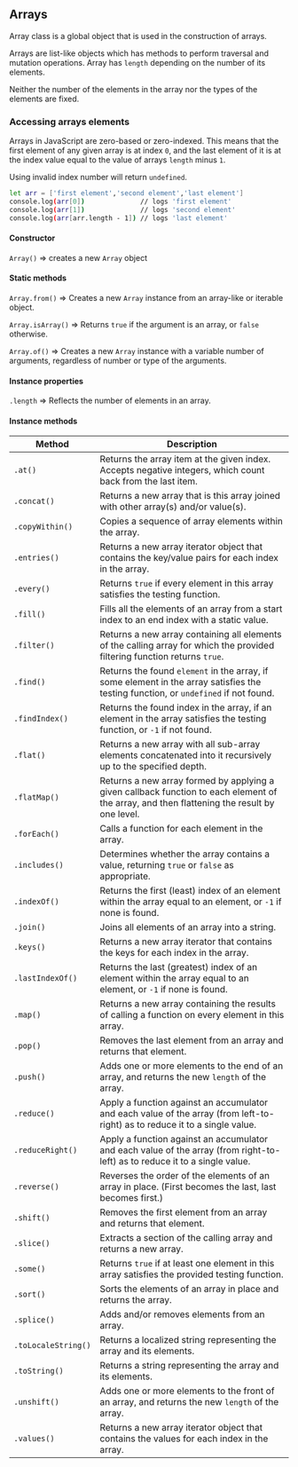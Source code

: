 ## Arrays

Array class is a global object that is used in the construction of arrays.

Arrays are list-like objects which has methods to perform traversal and mutation operations.
Array has `length` depending on the number of its elements.

Neither the number of the elements in the array nor the types of the elements are fixed.

### Accessing arrays elements

Arrays in JavaScript are zero-based or zero-indexed.
This means that the first element of any given array is at index `0`, and the last element of it is at the index value equal to the value of arrays `length` minus `1`.

Using invalid index number will return `undefined`.

```sh
let arr = ['first element','second element','last element']
console.log(arr[0])              // logs 'first element'
console.log(arr[1])              // logs 'second element'
console.log(arr[arr.length - 1]) // logs 'last element'
```

#### Constructor

`Array()` => creates a new `Array` object

#### Static methods

`Array.from()` => Creates a new `Array` instance from an array-like or iterable object.

`Array.isArray()` => Returns `true` if the argument is an array, or `false` otherwise.

`Array.of()` => Creates a new `Array` instance with a variable number of arguments, regardless of number or type of the arguments.

#### Instance properties

`.length` => Reflects the number of elements in an array.

#### Instance methods

| Method              | Description                                                                                                                                 |
| ------------------- | ------------------------------------------------------------------------------------------------------------------------------------------- |
| `.at()`             | Returns the array item at the given index. Accepts negative integers, which count back from the last item.                                  |
| `.concat()`         | Returns a new array that is this array joined with other array(s) and/or value(s).                                                          |
| `.copyWithin()`     | Copies a sequence of array elements within the array.                                                                                       |
| `.entries()`        | Returns a new array iterator object that contains the key/value pairs for each index in the array.                                          |
| `.every()`          | Returns `true` if every element in this array satisfies the testing function.                                                               |
| `.fill()`           | Fills all the elements of an array from a start index to an end index with a static value.                                                  |
| `.filter()`         | Returns a new array containing all elements of the calling array for which the provided filtering function returns `true`.                  |
| `.find()`           | Returns the found `element` in the array, if some element in the array satisfies the testing function, or `undefined` if not found.         |
| `.findIndex()`      | Returns the found index in the array, if an element in the array satisfies the testing function, or `-1` if not found.                      |
| `.flat()`           | Returns a new array with all sub-array elements concatenated into it recursively up to the specified depth.                                 |
| `.flatMap()`        | Returns a new array formed by applying a given callback function to each element of the array, and then flattening the result by one level. |
| `.forEach()`        | Calls a function for each element in the array.                                                                                             |
| `.includes()`       | Determines whether the array contains a value, returning `true` or `false` as appropriate.                                                  |
| `.indexOf()`        | Returns the first (least) index of an element within the array equal to an element, or `-1` if none is found.                               |
| `.join()`           | Joins all elements of an array into a string.                                                                                               |
| `.keys()`           | Returns a new array iterator that contains the keys for each index in the array.                                                            |
| `.lastIndexOf()`    | Returns the last (greatest) index of an element within the array equal to an element, or `-1` if none is found.                             |
| `.map()`            | Returns a new array containing the results of calling a function on every element in this array.                                            |
| `.pop()`            | Removes the last element from an array and returns that element.                                                                            |
| `.push()`           | Adds one or more elements to the end of an array, and returns the new `length` of the array.                                                |
| `.reduce()`         | Apply a function against an accumulator and each value of the array (from left-to-right) as to reduce it to a single value.                 |
| `.reduceRight()`    | Apply a function against an accumulator and each value of the array (from right-to-left) as to reduce it to a single value.                 |
| `.reverse()`        | Reverses the order of the elements of an array in place. (First becomes the last, last becomes first.)                                      |
| `.shift()`          | Removes the first element from an array and returns that element.                                                                           |
| `.slice()`          | Extracts a section of the calling array and returns a new array.                                                                            |
| `.some()`           | Returns `true` if at least one element in this array satisfies the provided testing function.                                               |
| `.sort()`           | Sorts the elements of an array in place and returns the array.                                                                              |
| `.splice()`         | Adds and/or removes elements from an array.                                                                                                 |
| `.toLocaleString()` | Returns a localized string representing the array and its elements.                                                                         |
| `.toString()`       | Returns a string representing the array and its elements.                                                                                   |
| `.unshift()`        | Adds one or more elements to the front of an array, and returns the new `length` of the array.                                              |
| `.values()`         | Returns a new array iterator object that contains the values for each index in the array.                                                   |
